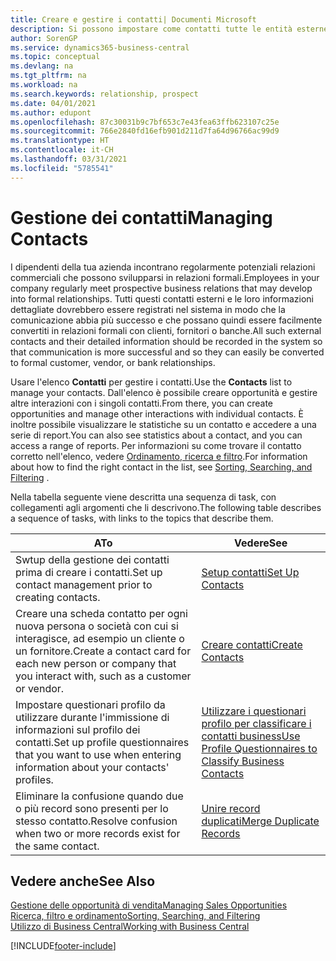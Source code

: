 ```yaml
---
title: Creare e gestire i contatti| Documenti Microsoft
description: Si possono impostare come contatti tutte le entità esterne con cui si ha una relazione d'affari, ad esempio prospetti, clienti, fornitori e consulenti.
author: SorenGP
ms.service: dynamics365-business-central
ms.topic: conceptual
ms.devlang: na
ms.tgt_pltfrm: na
ms.workload: na
ms.search.keywords: relationship, prospect
ms.date: 04/01/2021
ms.author: edupont
ms.openlocfilehash: 87c30031b9c7bf653c7e43fea63ffb623107c25e
ms.sourcegitcommit: 766e2840fd16efb901d211d7fa64d96766ac99d9
ms.translationtype: HT
ms.contentlocale: it-CH
ms.lasthandoff: 03/31/2021
ms.locfileid: "5785541"
---
```

# <a name="managing-contacts"></a><span data-ttu-id="f1736-103">Gestione dei contatti</span><span class="sxs-lookup"><span data-stu-id="f1736-103">Managing Contacts</span></span>

<span data-ttu-id="f1736-104">I dipendenti della tua azienda incontrano regolarmente potenziali relazioni commerciali che possono svilupparsi in relazioni formali.</span><span class="sxs-lookup"><span data-stu-id="f1736-104">Employees in your company regularly meet prospective business relations that may develop into formal relationships.</span></span> <span data-ttu-id="f1736-105">Tutti questi contatti esterni e le loro informazioni dettagliate dovrebbero essere registrati nel sistema in modo che la comunicazione abbia più successo e che possano quindi essere facilmente convertiti in relazioni formali con clienti, fornitori o banche.</span><span class="sxs-lookup"><span data-stu-id="f1736-105">All such external contacts and their detailed information should be recorded in the system so that communication is more successful and so they can easily be converted to formal customer, vendor, or bank relationships.</span></span>

<span data-ttu-id="f1736-106">Usare l'elenco **Contatti** per gestire i contatti.</span><span class="sxs-lookup"><span data-stu-id="f1736-106">Use the **Contacts** list to manage your contacts.</span></span> <span data-ttu-id="f1736-107">Dall'elenco è possibile creare opportunità e gestire altre interazioni con i singoli contatti.</span><span class="sxs-lookup"><span data-stu-id="f1736-107">From there, you can create opportunities and manage other interactions with individual contacts.</span></span> <span data-ttu-id="f1736-108">È inoltre possibile visualizzare le statistiche su un contatto e accedere a una serie di report.</span><span class="sxs-lookup"><span data-stu-id="f1736-108">You can also see statistics about a contact, and you can access a range of reports.</span></span> <span data-ttu-id="f1736-109">Per informazioni su come trovare il contatto corretto nell'elenco, vedere [Ordinamento, ricerca e filtro](ui-enter-criteria-filters.md).</span><span class="sxs-lookup"><span data-stu-id="f1736-109">For information about how to find the right contact in the list, see [Sorting, Searching, and Filtering](ui-enter-criteria-filters.md) .</span></span>  

<span data-ttu-id="f1736-110">Nella tabella seguente viene descritta una sequenza di task, con collegamenti agli argomenti che li descrivono.</span><span class="sxs-lookup"><span data-stu-id="f1736-110">The following table describes a sequence of tasks, with links to the topics that describe them.</span></span>

| <span data-ttu-id="f1736-111">A</span><span class="sxs-lookup"><span data-stu-id="f1736-111">To</span></span> | <span data-ttu-id="f1736-112">Vedere</span><span class="sxs-lookup"><span data-stu-id="f1736-112">See</span></span> |
| --- | --- |
| <span data-ttu-id="f1736-113">Swtup della gestione dei contatti prima di creare i contatti.</span><span class="sxs-lookup"><span data-stu-id="f1736-113">Set up contact management prior to creating contacts.</span></span> |[<span data-ttu-id="f1736-114">Setup contatti</span><span class="sxs-lookup"><span data-stu-id="f1736-114">Set Up Contacts</span></span>](marketing-setup-contacts.md) |
| <span data-ttu-id="f1736-115">Creare una scheda contatto per ogni nuova persona o società con cui si interagisce, ad esempio un cliente o un fornitore.</span><span class="sxs-lookup"><span data-stu-id="f1736-115">Create a contact card for each new person or company that you interact with, such as a customer or vendor.</span></span> |[<span data-ttu-id="f1736-116">Creare contatti</span><span class="sxs-lookup"><span data-stu-id="f1736-116">Create Contacts</span></span>](marketing-create-contact-companies.md) |
|<span data-ttu-id="f1736-117">Impostare questionari profilo da utilizzare durante l'immissione di informazioni sul profilo dei contatti.</span><span class="sxs-lookup"><span data-stu-id="f1736-117">Set up profile questionnaires that you want to use when entering information about your contacts' profiles.</span></span>|[<span data-ttu-id="f1736-118">Utilizzare i questionari profilo per classificare i contatti business</span><span class="sxs-lookup"><span data-stu-id="f1736-118">Use Profile Questionnaires to Classify Business Contacts</span></span>](marketing-create-contact-profile-questionnaire.md)|
|<span data-ttu-id="f1736-119">Eliminare la confusione quando due o più record sono presenti per lo stesso contatto.</span><span class="sxs-lookup"><span data-stu-id="f1736-119">Resolve confusion when two or more records exist for the same contact.</span></span>|[<span data-ttu-id="f1736-120">Unire record duplicati</span><span class="sxs-lookup"><span data-stu-id="f1736-120">Merge Duplicate Records</span></span>](sales-how-merge-duplicate-records.md)|

## <a name="see-also"></a><span data-ttu-id="f1736-121">Vedere anche</span><span class="sxs-lookup"><span data-stu-id="f1736-121">See Also</span></span>

[<span data-ttu-id="f1736-122">Gestione delle opportunità di vendita</span><span class="sxs-lookup"><span data-stu-id="f1736-122">Managing Sales Opportunities</span></span>](marketing-manage-sales-opportunities.md)  
[<span data-ttu-id="f1736-123">Ricerca, filtro e ordinamento</span><span class="sxs-lookup"><span data-stu-id="f1736-123">Sorting, Searching, and Filtering</span></span>](ui-enter-criteria-filters.md)  
[<span data-ttu-id="f1736-124">Utilizzo di Business Central</span><span class="sxs-lookup"><span data-stu-id="f1736-124">Working with Business Central</span></span>](ui-work-product.md)  


[!INCLUDE[footer-include](includes/footer-banner.md)]